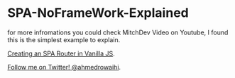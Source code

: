 # SPA-NoFrameWork-Explained

for more infromations you could check MitchDev Video on Youtube, I found this is the simplest example to explain.


[Creating an SPA Router in Vanilla JS](https://youtube.com/watch?v=ZleShIpv5zQ).

[Follow me on Twitter! @ahmedrowaihi](https://twitter.com/ahmedrowaihi).
